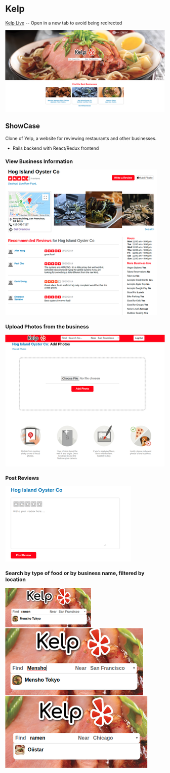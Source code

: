 # Kelp

[Kelp Live](https://kelpp.herokuapp.com/#/) -- Open in a new tab to avoid being redirected

<img src="./public/homepage_screenshot.png" />

## ShowCase

Clone of Yelp, a website for reviewing restaurants and other businesses.

* Rails backend with React/Redux frontend

### View Business Information

![business show](./public/business_show_sc.png)

### Upload Photos from the business

![business show](./public/phto_upload_sc.png)

### Post Reviews

![business show](./public/review_form_sc.png)

### Search by type of food or by business name, filtered by location

![business show](./public/tag_search.png)
![business show](./public/name_search.png)
![business show](./public/chicago_search.png)
